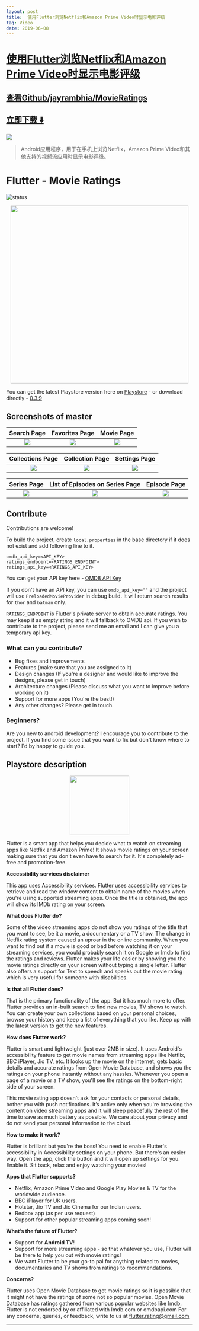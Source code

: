 ```yaml
---
layout: post
title:  使用Flutter浏览Netflix和Amazon Prime Video时显示电影评级
tag: Video
date: 2019-06-08
---
```


# [使用Flutter浏览Netflix和Amazon Prime Video时显示电影评级 ](http://github.com/jayrambhia/MovieRatings) 



## [查看Github/jayrambhia/MovieRatings](http://github.com/jayrambhia/MovieRatings)
## [立即下载 ️⬇️ ](https://codeload.github.com/jayrambhia/MovieRatings/zip/master) 


 
![](https://flutterawesome.com/content/images/2018/10/Flutter---Movie-Ratings.png)
 
>
> Android应用程序，用于在手机上浏览Netflix，Amazon Prime Video和其他支持的视频流应用时显示电影评级。
>

 
# Flutter - Movie Ratings
![status](https://travis-ci.org/jayrambhia/MovieRatings.svg?branch=master)

<p align="center">
<img src="https://raw.githubusercontent.com/jayrambhia/MovieRatings/master/screenshots/cover.png" width="480px"/>
</p>

You can get the latest Playstore version here on [Playstore](https://play.google.com/store/apps/details?id=com.fenchtose.flutter&referrer=utm_source%3Dgithub) - or download directly - [0.3.9](https://github.com/jayrambhia/MovieRatings/releases/download/v0.3.9/flutter_v0.3.9.apk)

## Screenshots of master

Search Page | Favorites Page | Movie Page
:----------:|:--------------:|:----------: 
![](https://raw.githubusercontent.com/jayrambhia/MovieRatings/master/screenshots/search_screen.png) | ![](https://raw.githubusercontent.com/jayrambhia/MovieRatings/master/screenshots/likes_screen.png) | ![](https://raw.githubusercontent.com/jayrambhia/MovieRatings/master/screenshots/movie_screen.png)

Collections Page | Collection Page | Settings Page
:----------:|:--------------:|:---------------:
![](https://raw.githubusercontent.com/jayrambhia/MovieRatings/master/screenshots/collections_page.png) | ![](https://raw.githubusercontent.com/jayrambhia/MovieRatings/master/screenshots/collection_page.png) | ![](https://raw.githubusercontent.com/jayrambhia/MovieRatings/master/screenshots/settings_screen.png)

Series Page | List of Episodes on Series Page | Episode Page |
:----------:|:-------------------------------:|:-----------------------------:
![](https://raw.githubusercontent.com/jayrambhia/MovieRatings/master/screenshots/series_page.png) | ![](https://raw.githubusercontent.com/jayrambhia/MovieRatings/master/screenshots/series_episodes_page.png) | ![](https://raw.githubusercontent.com/jayrambhia/MovieRatings/master/screenshots/episodes_page.png)

## Contribute

Contributions are welcome!

To build the project, create `local.properties` in the base directory if it does not exist and add following line to it.

```
omdb_api_key=<API_KEY>
ratings_endpoint=<RATINGS_ENDPOINT>
ratings_api_key=<RATINGS_API_KEY>
```

You can get your API key here - [OMDB API Key](http://www.omdbapi.com/apikey.aspx)

If you don't have an API key, you can use `omdb_api_key=""` and the project will use `PreloadedMovieProvider` in debug build. It will return search results for `thor` and `batman` only.

`RATINGS_ENDPOINT` is Flutter's private server to obtain accurate ratings. You may keep it as empty string and it will fallback to OMDB api. If you wish to contribute to the project, please send me an email and I can give you a temporary api key.

### What can you contribute?

 - Bug fixes and improvements
 - Features (make sure that you are assigned to it)
 - Design changes (If you're a designer and would like to improve the designs, please get in touch)
 - Architecture changes (Please discuss what you want to improve before working on it)
 - Support for more apps (You're the best!)
 - Any other changes? Please get in touch.

### Beginners?

Are you new to android development? I encourage you to contribute to the project. If you find some issue that you want to fix but don't know where to start? I'd by happy to guide you.

## Playstore description

<p align="center">
<img src="https://raw.githubusercontent.com/jayrambhia/MovieRatings/master/screenshots/playstore_logo.png" width="160px"/>
</p>

Flutter is a smart app that helps you decide what to watch on streaming apps like Netflix and Amazon Prime! It shows movie ratings on your screen making sure that you don't even have to search for it. It's completely ad-free and promotion-free.

<b>Accessibility services disclaimer</b>

This app uses Accessibility services. Flutter uses accessibility services to retrieve and read the window content to obtain name of the movies when you're using supported streaming apps. Once the title is obtained, the app will show its IMDb rating on your screen.

<b>What does Flutter do?</b>

Some of the video streaming apps do not show you ratings of the title that you want to see, be it a movie, a documentary or a TV show. The change in Netflix rating system caused an uproar in the online community. When you want to find out if a movie is good or bad before watching it on your streaming services, you would probably search it on Google or Imdb to find the ratings and reviews. Flutter makes your life easier by showing you the movie ratings directly on your screen without typing a single letter.
Flutter also offers a support for Text to speech and speaks out the movie rating which is very useful for someone with disabilities.

<b>Is that all Flutter does?</b>

That is the primary functionality of the app. But it has much more to offer. Flutter provides an in-built search to find new movies, TV shows to watch. You can create your own collections based on your personal choices, browse your history and keep a list of everything that you like. Keep up with the latest version to get the new features.

<b>How does Flutter work?</b>

Flutter is smart and lightweight (just over 2MB in size). It uses Android's accessibility feature  to get movie names from streaming apps like Netflix, BBC iPlayer, Jio TV, etc. It looks up the movie on the internet, gets basic details and accurate ratings from Open Movie Database, and shows you the ratings on your phone instantly without any hassles. Whenever you open a page of a movie or a TV show, you'll see the ratings on the bottom-right side of your screen.

This movie rating app doesn't ask for your contacts or personal details, bother you with push notifications. It’s active only when you're browsing the content on video streaming apps and it will sleep peacefully the rest of the time to save as much battery as possible. We care about your privacy and do not send your personal information to the cloud.

<b>How to make it work?</b>

Flutter is brilliant but you're the boss! You need to enable Flutter's accessibility in Accessibility settings on your phone. But there's an easier way. Open the app, click the button and it will open up settings for you. Enable it. Sit back, relax and enjoy watching your movies!

<b>Apps that Flutter supports?</b>
 - Netflix, Amazon Prime Video and Google Play Movies & TV for the worldwide audience.
 - BBC iPlayer for UK users.
 - Hotstar, Jio TV and Jio Cinema for our Indian users.
 - Redbox app (as per use request)
 - Support for other popular streaming apps coming soon!

<b>What’s the future of Flutter?</b>

 - Support for <b>Android TV</b>!
 - Support for more streaming apps - so that whatever you use, Flutter will be there to help you out with movie ratings!
 - We want Flutter to be your go-to pal for anything related to movies, documentaries and TV shows from ratings to recommendations.

<b>Concerns?</b>

Flutter uses Open Movie Database to get movie ratings so it is possible that it might not have the ratings of some not so popular movies.
Open Movie Database has ratings gathered from various popular websites like Imdb.
Flutter is not endorsed by or affiliated with Imdb.com or omdbapi.com
For any concerns, queries, or feedback, write to us at flutter.rating@gmail.com

-----


